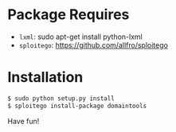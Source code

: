 # Package Requires

* `lxml`: sudo apt-get install python-lxml
* `sploitego`: https://github.com/allfro/sploitego


# Installation

```bash
$ sudo python setup.py install
$ sploitego install-package domaintools
```

Have fun!

